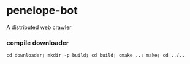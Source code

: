 # penelope-bot
A distributed web crawler

### compile downloader
```
cd downloader; mkdir -p build; cd build; cmake ..; make; cd ../..
```



